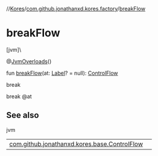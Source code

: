 //[Kores](../../index.md)/[com.github.jonathanxd.kores.factory](index.md)/[breakFlow](break-flow.md)

# breakFlow

[jvm]\

@[JvmOverloads](https://kotlinlang.org/api/latest/jvm/stdlib/kotlin.jvm/-jvm-overloads/index.html)()

fun [breakFlow](break-flow.md)(at: [Label](../com.github.jonathanxd.kores.base/-label/index.md)? = null): [ControlFlow](../com.github.jonathanxd.kores.base/-control-flow/index.md)

break

break @at

## See also

jvm

| | |
|---|---|
| [com.github.jonathanxd.kores.base.ControlFlow](../com.github.jonathanxd.kores.base/-control-flow/index.md) |  |
